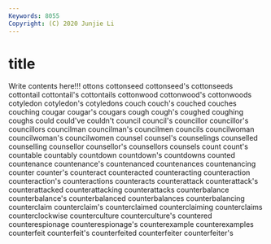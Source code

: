 ```yaml
---
Keywords: 8055
Copyright: (C) 2020 Junjie Li
---
```


# title

Write contents here!!!
ottons
cottonseed 
cottonseed's 
cottonseeds 
cottontail 
cottontail's 
cottontails 
cottonwood 
cottonwood's 
cottonwoods 
cotyledon
cotyledon's 
cotyledons 
couch 
couch's 
couched 
couches 
couching 
cougar 
cougar's 
cougars
cough 
cough's 
coughed 
coughing 
coughs 
could 
could've 
couldn't 
council 
council's
councillor 
councillor's 
councillors 
councilman 
councilman's 
councilmen 
councils 
councilwoman 
councilwoman's 
councilwomen
counsel 
counsel's 
counselings 
counselled 
counselling 
counsellor 
counsellor's 
counsellors 
counsels 
count
count's 
countable 
countably 
countdown 
countdown's 
countdowns 
counted 
countenance 
countenance's 
countenanced
countenances 
countenancing 
counter 
counter's 
counteract 
counteracted 
counteracting 
counteraction 
counteraction's 
counteractions
counteracts 
counterattack 
counterattack's 
counterattacked 
counterattacking 
counterattacks 
counterbalance 
counterbalance's 
counterbalanced 
counterbalances
counterbalancing 
counterclaim 
counterclaim's 
counterclaimed 
counterclaiming 
counterclaims 
counterclockwise 
counterculture 
counterculture's 
countered
counterespionage 
counterespionage's 
counterexample 
counterexamples 
counterfeit 
counterfeit's 
counterfeited 
counterfeiter 
counterfeiter's 
